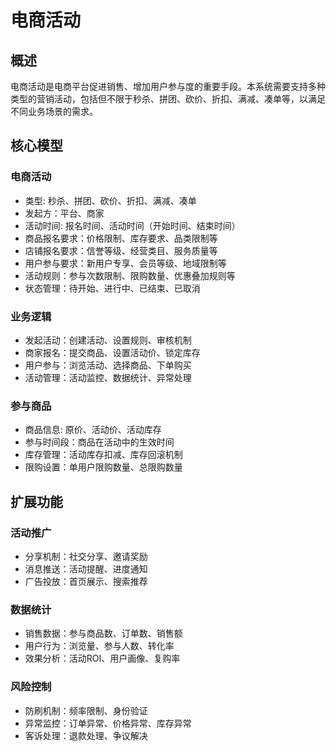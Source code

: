 # 电商活动

## 概述

电商活动是电商平台促进销售、增加用户参与度的重要手段。本系统需要支持多种类型的营销活动，包括但不限于秒杀、拼团、砍价、折扣、满减、凑单等，以满足不同业务场景的需求。

## 核心模型

### 电商活动
- 类型: 秒杀、拼团、砍价、折扣、满减、凑单
- 发起方：平台、商家
- 活动时间: 报名时间、活动时间（开始时间、结束时间）
- 商品报名要求：价格限制、库存要求、品类限制等
- 店铺报名要求：信誉等级、经营类目、服务质量等
- 用户参与要求：新用户专享、会员等级、地域限制等
- 活动规则：参与次数限制、限购数量、优惠叠加规则等
- 状态管理：待开始、进行中、已结束、已取消

### 业务逻辑
- 发起活动：创建活动、设置规则、审核机制
- 商家报名：提交商品、设置活动价、锁定库存
- 用户参与：浏览活动、选择商品、下单购买
- 活动管理：活动监控、数据统计、异常处理

### 参与商品
- 商品信息: 原价、活动价、活动库存
- 参与时间段：商品在活动中的生效时间
- 库存管理：活动库存扣减、库存回滚机制
- 限购设置：单用户限购数量、总限购数量

## 扩展功能

### 活动推广
- 分享机制：社交分享、邀请奖励
- 消息推送：活动提醒、进度通知
- 广告投放：首页展示、搜索推荐

### 数据统计
- 销售数据：参与商品数、订单数、销售额
- 用户行为：浏览量、参与人数、转化率
- 效果分析：活动ROI、用户画像、复购率

### 风险控制
- 防刷机制：频率限制、身份验证
- 异常监控：订单异常、价格异常、库存异常
- 客诉处理：退款处理、争议解决